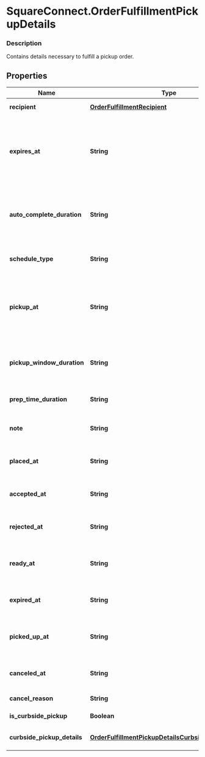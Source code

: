 # SquareConnect.OrderFulfillmentPickupDetails

### Description

Contains details necessary to fulfill a pickup order.

## Properties
Name | Type | Description | Notes
------------ | ------------- | ------------- | -------------
**recipient** | [**OrderFulfillmentRecipient**](OrderFulfillmentRecipient.md) | Information on the person meant to pick up this fulfillment from a physical location. | [optional] 
**expires_at** | **String** | The [timestamp](#workingwithdates) indicating when this fulfillment will expire if it is not accepted. Must be in RFC 3339 format e.g., \&quot;2016-09-04T23:59:33.123Z\&quot;. Expiration time can only be set up to 7 days in the future. If &#x60;expires_at&#x60; is not set, this pickup fulfillment will be automatically accepted when placed. | [optional] 
**auto_complete_duration** | **String** | The duration of time after which an open and accepted pickup fulfillment will automatically move to the &#x60;COMPLETED&#x60; state. Must be in RFC3339 duration format e.g., \&quot;P1W3D\&quot;.  If not set, this pickup fulfillment will remain accepted until it is canceled or completed. | [optional] 
**schedule_type** | **String** | The schedule type of the pickup fulfillment. Defaults to &#x60;SCHEDULED&#x60;. See [OrderFulfillmentPickupDetailsScheduleType](#type-orderfulfillmentpickupdetailsscheduletype) for possible values | [optional] 
**pickup_at** | **String** | The [timestamp](#workingwithdates) that represents the start of the pickup window. Must be in RFC3339 timestamp format, e.g., \&quot;2016-09-04T23:59:33.123Z\&quot;. For fulfillments with the schedule type &#x60;ASAP&#x60;, this is automatically set to the current time plus the expected duration to prepare the fulfillment. | [optional] 
**pickup_window_duration** | **String** | The window of time in which the order should be picked up after the &#x60;pickup_at&#x60; timestamp. Must be in RFC3339 duration format, e.g., \&quot;P1W3D\&quot;. Can be used as an informational guideline for merchants. | [optional] 
**prep_time_duration** | **String** | The duration of time it takes to prepare this fulfillment. Must be in RFC3339 duration format, e.g., \&quot;P1W3D\&quot;. | [optional] 
**note** | **String** | A note meant to provide additional instructions about the pickup fulfillment displayed in the Square Point of Sale and set by the API. | [optional] 
**placed_at** | **String** | The [timestamp](#workingwithdates) indicating when the fulfillment was placed. Must be in RFC3339 timestamp format, e.g., \&quot;2016-09-04T23:59:33.123Z\&quot;. | [optional] 
**accepted_at** | **String** | The [timestamp](#workingwithdates) indicating when the fulfillment was accepted. In RFC3339 timestamp format, e.g., \&quot;2016-09-04T23:59:33.123Z\&quot;. | [optional] 
**rejected_at** | **String** | The [timestamp](#workingwithdates) indicating when the fulfillment was rejected. In RFC3339 timestamp format, e.g., \&quot;2016-09-04T23:59:33.123Z\&quot;. | [optional] 
**ready_at** | **String** | The [timestamp](#workingwithdates) indicating when the fulfillment is marked as ready for pickup. In RFC3339 timestamp format, e.g., \&quot;2016-09-04T23:59:33.123Z\&quot;. | [optional] 
**expired_at** | **String** | The [timestamp](#workingwithdates) indicating when the fulfillment expired. In RFC3339 timestamp format, e.g., \&quot;2016-09-04T23:59:33.123Z\&quot;. | [optional] 
**picked_up_at** | **String** | The [timestamp](#workingwithdates) indicating when the fulfillment was picked up by the recipient. In RFC3339 timestamp format, e.g., \&quot;2016-09-04T23:59:33.123Z\&quot;. | [optional] 
**canceled_at** | **String** | The [timestamp](#workingwithdates) in RFC3339 timestamp format, e.g., \&quot;2016-09-04T23:59:33.123Z\&quot;, indicating when the fulfillment was canceled. | [optional] 
**cancel_reason** | **String** | A description of why the pickup was canceled. Max length: 100 characters. | [optional] 
**is_curbside_pickup** | **Boolean** | If true, indicates this pickup order is for curbside pickup, not in-store pickup. | [optional] [beta]
**curbside_pickup_details** | [**OrderFulfillmentPickupDetailsCurbsidePickupDetails**](OrderFulfillmentPickupDetailsCurbsidePickupDetails.md) | Specific details for curbside pickup. Can only be populated if &#x60;is_curbside_pickup&#x60; is true. | [optional] 


